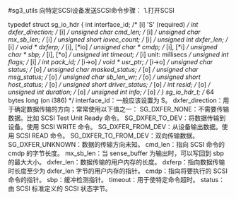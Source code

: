 #sg3_utils
向特定SCSI设备发送SCSI命令步骤：
	1.打开SCSI

typedef struct sg_io_hdr
{
    int interface_id;               /* [i] 'S' (required) */
    int dxfer_direction;            /* [i] */
    unsigned char cmd_len;          /* [i] */
    unsigned char mx_sb_len;        /* [i] */
    unsigned short iovec_count;     /* [i] */
    unsigned int dxfer_len;         /* [i] */
    void * dxferp;                  /* [i], [*io] */
    unsigned char * cmdp;           /* [i], [*i]  */
    unsigned char * sbp;            /* [i], [*o]  */
    unsigned int timeout;           /* [i] unit: millisecs */
    unsigned int flags;             /* [i] */
    int pack_id;                    /* [i->o] */
    void * usr_ptr;                 /* [i->o] */
    unsigned char status;           /* [o] */
    unsigned char masked_status;    /* [o] */
    unsigned char msg_status;       /* [o] */
    unsigned char sb_len_wr;        /* [o] */
    unsigned short host_status;     /* [o] */
    unsigned short driver_status;   /* [o] */
    int resid;                      /* [o] */
    unsigned int duration;          /* [o] */
    unsigned int info;              /* [o] */
} sg_io_hdr_t;  /* 64 bytes long (on i386) */
interface_id：一般应该设置为 S。
dxfer_direction：用于确定数据传输的方向；常常使用以下值之一：
SG_DXFER_NONE：不需要传输数据。比如 SCSI Test Unit Ready 命令。
SG_DXFER_TO_DEV：将数据传输到设备。使用 SCSI WRITE 命令。
SG_DXFER_FROM_DEV：从设备输出数据。使用 SCSI READ 命令。
SG_DXFER_TO_FROM_DEV：双向传输数据。
SG_DXFER_UNKNOWN：数据的传输方向未知。
cmd_len：指向 SCSI 命令的 cmdp 的字节长度。
mx_sb_len：当 sense_buffer 为输出时，可以写回到 sbp 的最大大小。
dxfer_len：数据传输的用户内存的长度。
dxferp：指向数据传输时长度至少为 dxfer_len 字节的用户内存的指针。
cmdp：指向将要执行的 SCSI 命令的指针。
sbp：缓冲检测指针。
timeout：用于使特定命令超时。
status：由 SCSI 标准定义的 SCSI 状态字节。